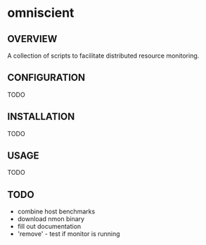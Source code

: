 # omniscient
## OVERVIEW
A collection of scripts to facilitate distributed resource monitoring.

## CONFIGURATION
TODO

## INSTALLATION
TODO

## USAGE
TODO

## TODO
- combine host benchmarks
- download nmon binary
- fill out documentation
- 'remove' - test if monitor is running
